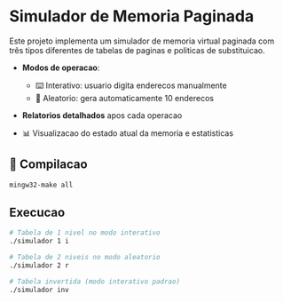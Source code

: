 # Simulador de Memoria Paginada

Este projeto implementa um simulador de memoria virtual paginada com três tipos diferentes de tabelas de paginas e politicas de substituicao.

- **Modos de operacao**:
  - ⌨️ Interativo: usuario digita enderecos manualmente
  - 🎲 Aleatorio: gera automaticamente 10 enderecos

- **Relatorios detalhados** apos cada operacao
- 📊 Visualizacao do estado atual da memoria e estatisticas

## 🔧 Compilacao

```bash
mingw32-make all
```

##  Execucao

```bash
# Tabela de 1 nivel no modo interativo
./simulador 1 i

# Tabela de 2 niveis no modo aleatorio
./simulador 2 r

# Tabela invertida (modo interativo padrao)
./simulador inv
```